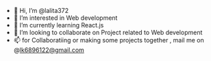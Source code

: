 - 👋 Hi, I’m @lalita372
- 👀 I’m interested in Web development
- 🌱 I’m currently learning React.js
- 💞️ I’m looking to collaborate on Project related to Web development
- 📫 for Collaboratiing  or making some projects together , mail me on @lk6896122@gmail.com
